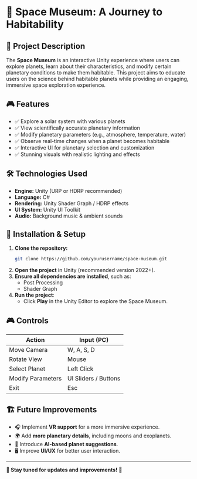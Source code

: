 # 🌌 Space Museum: A Journey to Habitability

## 📖 Project Description
The **Space Museum** is an interactive Unity experience where users can explore planets, learn about their characteristics, and modify certain planetary conditions to make them habitable. This project aims to educate users on the science behind habitable planets while providing an engaging, immersive space exploration experience.

## 🎮 Features
- ✅ Explore a solar system with various planets
- ✅ View scientifically accurate planetary information
- ✅ Modify planetary parameters (e.g., atmosphere, temperature, water)
- ✅ Observe real-time changes when a planet becomes habitable
- ✅ Interactive UI for planetary selection and customization
- ✅ Stunning visuals with realistic lighting and effects

## 🛠 Technologies Used
- **Engine:** Unity (URP or HDRP recommended)
- **Language:** C#
- **Rendering:** Unity Shader Graph / HDRP effects
- **UI System:** Unity UI Toolkit
- **Audio:** Background music & ambient sounds

## 🚀 Installation & Setup
1. **Clone the repository:**
   ```bash
   git clone https://github.com/yourusername/space-museum.git
   ```
2. **Open the project** in Unity (recommended version 2022+).
3. **Ensure all dependencies are installed**, such as:
   - Post Processing
   - Shader Graph
4. **Run the project**:
   - Click **Play** in the Unity Editor to explore the Space Museum.

## 🎮 Controls
| Action           | Input (PC)        |
|-----------------|------------------|
| Move Camera     | W, A, S, D       |
| Rotate View     | Mouse            |
| Select Planet   | Left Click       |
| Modify Parameters | UI Sliders / Buttons |
| Exit           | Esc              |

## 🏗 Future Improvements
- 🎧 Implement **VR support** for a more immersive experience.
- 🌍 Add **more planetary details**, including moons and exoplanets.
- 🤖 Introduce **AI-based planet suggestions**.
- 🖥 Improve **UI/UX** for better user interaction.

---
**📌 Stay tuned for updates and improvements!** 🚀
